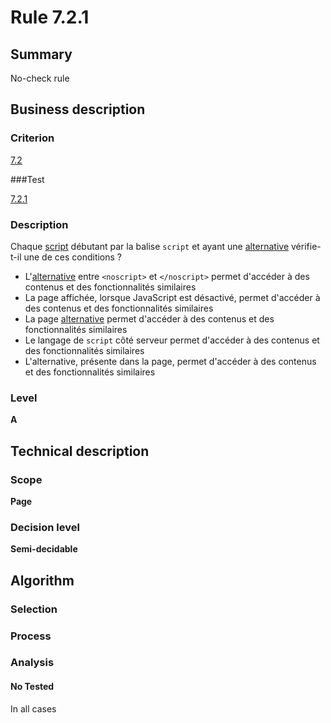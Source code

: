 # Rule 7.2.1

## Summary

No-check rule

## Business description

### Criterion

[7.2](http://references.modernisation.gouv.fr/referentiel-technique-0#crit-7-2)

###Test

[7.2.1](http://references.modernisation.gouv.fr/referentiel-technique-0#test-7-2-1)

### Description

Chaque <a href="http://references.modernisation.gouv.fr/referentiel-technique-0#mScript">script</a> d&eacute;butant par la balise `script` et ayant une <a href="http://references.modernisation.gouv.fr/referentiel-technique-0#mAltScript">alternative</a> v&eacute;rifie-t-il une de ces conditions ? 
 
 *  L'<a href="http://references.modernisation.gouv.fr/referentiel-technique-0#mAltScript">alternative</a> entre `<noscript>` et `</noscript>` permet d'acc&eacute;der &agrave; des contenus et des fonctionnalit&eacute;s similaires 
 *  La page affich&eacute;e, lorsque JavaScript est d&eacute;sactiv&eacute;, permet d'acc&eacute;der &agrave; des contenus et des fonctionnalit&eacute;s similaires 
 *  La page <a href="http://references.modernisation.gouv.fr/referentiel-technique-0#mAltScript">alternative</a> permet d'acc&eacute;der &agrave; des contenus et des fonctionnalit&eacute;s similaires 
 *  Le langage de `script` c&ocirc;t&eacute; serveur permet d'acc&eacute;der &agrave; des contenus et des fonctionnalit&eacute;s similaires 
 *  L'alternative, pr&eacute;sente dans la page, permet d'acc&eacute;der &agrave; des contenus et des fonctionnalit&eacute;s similaires 


### Level

**A**

## Technical description

### Scope

**Page**

### Decision level

**Semi-decidable**

## Algorithm

### Selection

### Process

### Analysis

#### No Tested 

In all cases
